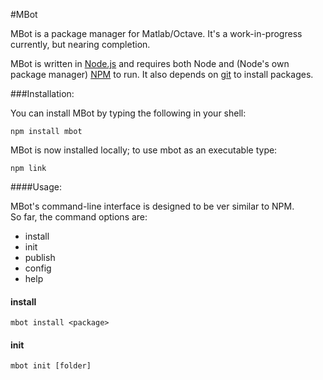 #MBot

MBot is a package manager for Matlab/Octave. It's a work-in-progress currently, but nearing completion.

MBot is written in [Node.js](http://nodejs.org/) and requires both Node and (Node's own package manager) [NPM](https://www.npmjs.org/) to run. It also depends on [git](https://help.github.com/articles/set-up-git) to install packages.

###Installation:

You can install MBot by typing the following in your shell:
```
npm install mbot
```

MBot is now installed locally; to use mbot as an executable type:
```
npm link
```

####Usage:

MBot's command-line interface is designed to be ver similar to NPM.  
So far, the command options are:
  - install
  - init
  - publish
  - config
  - help

#### install
```
mbot install <package>
```

#### init
```
mbot init [folder]
```
